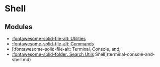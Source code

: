 Shell
===

Modules
---
- [:fontawesome-solid-file-alt: Utilities](utilities.md)
- [:fontawesome-solid-file-alt: Commands](commands.md)
- [:fontawesome-solid-file-alt: Terminal, Console, and,
- [:fontawesome-solid-folder: Search Utils](search-utils/index.md)
    Shell](terminal-console-and-shell.md)
